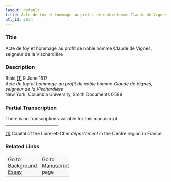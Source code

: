 ```yaml
---  
layout: default  
title: Acte de foy et hommage au profit de noble homme Claude de Vignes, seigneur de la Vischardière  
utl_id: 2074
---
```


### Title

Acte de foy et hommage au profit de noble homme Claude de Vignes, seigneur de la Vischardière


### Description

<p>Blois,<a href="#_ftn1" name="_ftnref1" title="" id="_ftnref1">[1]</a> 9 June 1517<br /><em>Acte de foy et hommage au profit de noble homme Claude de Vignes, seigneur de la Vischardière</em><br />
New York, Columbia University, Smith Documents 0589</p>



### Partial Transcription

<p>There is no transcription available for this manuscript.</p>
<div>
<hr align="left" size="1" width="33%" /><div id="ftn1"><a href="#_ftnref1" name="_ftn1" title="" id="_ftn1">[1]</a> Capital of the Loire-et-Cher <em>département</em> in the Centre region in France.</div>
</div>



### Related Links

<table border="0.5" cellpadding="1" cellspacing="1" style="width: 200px; background-color:#F8F8F8;">
    <tbody style="border-color:#ccc">
        <tr style="border-color:#ccc">
            <td>Go to <a href="https://french.newberry.t-pen.org/essay/2074" target="_blank">Background Essay</a></td>
            <td>Go to <a href="https://french.newberry.t-pen.org/www/record.html?id=2074" target="_blank">Manuscript</a> page</td>
        </tr>
    </tbody>
</table>

